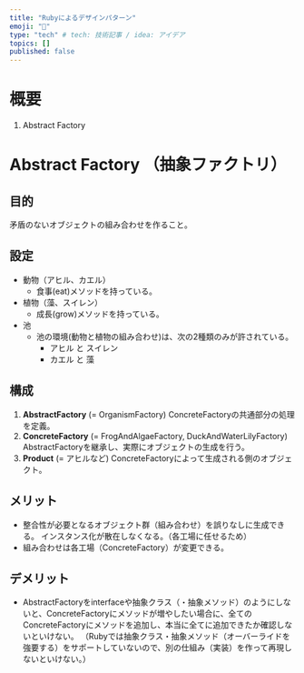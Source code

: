 ```yaml
---
title: "Rubyによるデザインパターン"
emoji: "🎃"
type: "tech" # tech: 技術記事 / idea: アイデア
topics: []
published: false
---
```


# 概要
1. Abstract Factory

# Abstract Factory （抽象ファクトリ）
## 目的
矛盾のないオブジェクトの組み合わせを作ること。
## 設定
- 動物（アヒル、カエル）
  - 食事(eat)メソッドを持っている。
- 植物（藻、スイレン）
  - 成長(grow)メソッドを持っている。
- 池
  - 池の環境(動物と植物の組み合わせ)は、次の2種類のみが許されている。
    - アヒル と スイレン
    - カエル と 藻

## 構成
1. **AbstractFactory** (= OrganismFactory)
ConcreteFactoryの共通部分の処理を定義。
2. **ConcreteFactory** (= FrogAndAlgaeFactory, DuckAndWaterLilyFactory)
AbstractFactoryを継承し、実際にオブジェクトの生成を行う。
3. **Product** (= アヒルなど)
ConcreteFactoryによって生成される側のオブジェクト。

## メリット
- 整合性が必要となるオブジェクト群（組み合わせ）を誤りなしに生成できる。
  インスタンス化が散在しなくなる。（各工場に任せるため）
- 組み合わせは各工場（ConcreteFactory）が変更できる。
## デメリット
- AbstractFactoryをinterfaceや抽象クラス（・抽象メソッド）のようにしないと、ConcreteFactoryにメソッドが増やしたい場合に、全てのConcreteFactoryにメソッドを追加し、本当に全てに追加できたか確認しないといけない。
（Rubyでは抽象クラス・抽象メソッド（オーバーライドを強要する）をサポートしていないので、別の仕組み（実装）を作って再現しないといけない。）
